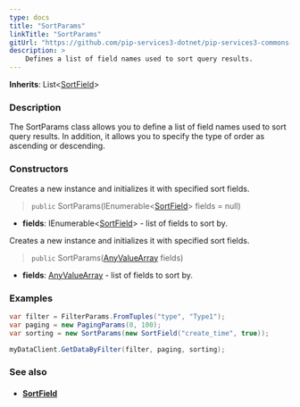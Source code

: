 ```yaml
---
type: docs
title: "SortParams"
linkTitle: "SortParams"
gitUrl: "https://github.com/pip-services3-dotnet/pip-services3-commons-dotnet"
description: > 
    Defines a list of field names used to sort query results.
---
```


**Inherits**: List\<[SortField](../sort_field)\>

### Description

The SortParams class allows you to define a list of field names used to sort query results. In addition, it allows you to specify the type of order as ascending or descending.

### Constructors
Creates a new instance and initializes it with specified sort fields.

> `public` SortParams(IEnumerable<[SortField](../sort_field)> fields = null)

- **fields**: IEnumerable<[SortField](../sort_field)> - list of fields to sort by.

Creates a new instance and initializes it with specified sort fields.

> `public` SortParams([AnyValueArray](../any_value_array) fields)

- **fields**: [AnyValueArray](../any_value_array) - list of fields to sort by.


### Examples
```cs
var filter = FilterParams.FromTuples("type", "Type1");
var paging = new PagingParams(0, 100);
var sorting = new SortParams(new SortField("create_time", true));

myDataClient.GetDataByFilter(filter, paging, sorting);

```

### See also
- #### [SortField](../sort_field)
